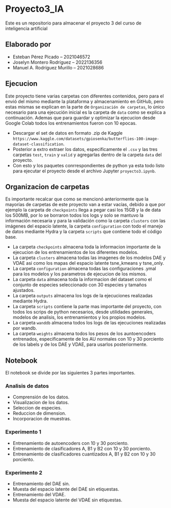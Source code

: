 # Proyecto3_IA

Este es un repositorio para almacenar el proyecto 3 del curso de inteligencia artificial

## Elaborado por
- Esteban Pérez Picado – 2021046572
- Joselyn Montero Rodríguez – 2022136356
- Manuel A. Rodríguez Murillo – 2021028686

## Ejecucion

Este proyecto tiene varias carpetas con diferentes contenidos, pero para el envió del mismo mediante la plataforma y almacenamiento en GitHub, pero estas mismas se explican en la parte de `Organización de carpetas`, lo único necesario para una ejecución inicial es la carpeta de `data` como se explica a continuación. Ademas que para guardar y optimizar la ejecucion desde Google Colab todos los entrenamientos fueron con 10 epocas.

* Descargar el set de datos en formato .zip de Kaggle `https://www.kaggle.com/datasets/gpiosenka/butterflies-100-image-dataset-classification`.
* Posterior a extro extraer los datos, especificamente el `.csv` y las tres carpetas `test`, `train` y `valid` y agregarlas dentro de la carpeta `data` del proyecto.
* Con esto y los paquetes conrrespondientes de python ya esta todo listo para ejecutar el proyecto desde el archivo Jupyter `proyecto3.ipynb`.

## Organizacion de carpetas

Es importante recalcar que como se mencionó anteriormente que la mayorías de carpetas de este proyecto van a estar vacías, debido a que por ejemplo la carpeta de `checkpoints` llega a pegar casi los 15GB y la de data los 500MB, por lo se borraron todos los logs y solo se mantuvo la información necesaria y para la validación como la carpeta `clusters` con las imágenes del espacio latente, la carpeta `configuration` con todo el manejo de datos mediante Hydra y la carpeta `scripts` que contiene todo el código base.

* La carpeta `checkpoints` almacena toda la informacion importante de la ejecucion de los entrenamientos de los diferentes modelos.
* La carpeta `clusters` almacena todas las imagenes de los modelos DAE y VDAE asi como los mapas del espacio latente tsne_kmeans y tsne_only.
* La carpeta `configuration` almacena todas las configuraciones .ymal para los modelos y los parametros de ejecucion de los mismos.
* La carpeta `data` almacena toda la informacion del dataset como el conjunto de especies seleccionado con 30 especies y tamaños ajustados.
* La carpeta `outputs` almacena los logs de la ejecuciones realizadas mediante Hydra.
* La carpeta `scripts` contiene la parte mas importante del proyecto, con todos los scrips de python necesarios, desde utilidades generales, modelos de analisis, los entrenamientos y los propios modelos.
* La carpeta `wanddb` almacena todos los logs de las ejecuciones realizadas por wandb.
* La carpeta `weights` almacena todos los pesos de los auntoencoders entrenados, especificamente de los AU normales con 10 y 30 porciento de los labels y de los DAE y VDAE, para usarlos posteriormente.

## Notebook

El notebook se divide por las siguientes 3 partes importantes.

### Analisis de datos

* Comprensión de los datos.
* Visualizacion de los datos.
* Seleccion de especies.
* Reduccion de dimension.
* Incorporacion de muestras.

### Experimento 1

* Entrenamiento de autoencoders con 10 y 30 porciento.
* Entrenamiento de clasificadores A, B1 y B2 con 10 y 30 porciento.
* Entrenamiento de clasificadores cuantizados A, B1 y B2 con 10 y 30 porciento.

### Experimento 2

* Entrenamiento del DAE sin.
* Muesta del espacio latente del DAE sin etiquestas.
* Entrenamiento del VDAE.
* Muesta del espacio latente del VDAE sin etiquestas.
